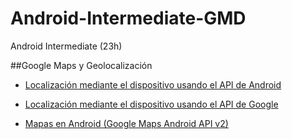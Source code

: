# Android-Intermediate-GMD
Android Intermediate (23h)

##Google Maps y Geolocalización

  - [Localización mediante el dispositivo usando el API de Android](https://github.com/TeclaLabsPeruTraining/Android-Intermediate-GMD/blob/Lesson5-GMaps/AndroidLocationAPI.md)

  - [Localización mediante el dispositivo usando el API de Google](https://github.com/TeclaLabsPeruTraining/Android-Intermediate-GMD/blob/Lesson5-GMaps/GoogleLocationAPI.md)

  - [Mapas en Android (Google Maps Android API v2)](https://github.com/TeclaLabsPeruTraining/Android-Intermediate-GMD/blob/Lesson5-GMaps/GoogleMaps.md)

